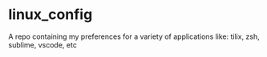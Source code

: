 # linux_config
A repo containing my preferences for a variety of applications like: tilix, zsh, sublime, vscode, etc
